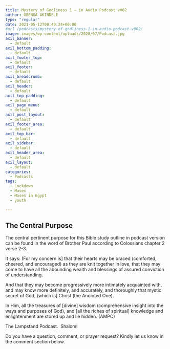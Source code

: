 ```yaml
---
title: Mystery of Godliness 1 – in Audio Podcast v002
author: GBENGA AKINDELE
type: "regular"
date: 2021-05-12T00:49:24+00:00
#url /podcasts/mystery-of-godliness-1-in-audio-podcast-v002/
image: images/wp-content/uploads/2020/07/Podcast.jpg
axil_banner:
  - default
axil_bottom_padding:
  - default
axil_footer_top:
  - default
axil_footer:
  - default
axil_breadcrumb:
  - default
axil_header:
  - default
axil_top_padding:
  - default
axil_page_menu:
  - default
axil_post_layout:
  - default
axil_footer_area:
  - default
axil_top_bar:
  - default
axil_sidebar:
  - default
axil_header_area:
  - default
axil_layout:
  - default
categories:
  - Podcasts
tags:
  - Lockdown
  - Moses
  - Moses in Egypt
  - youth

---
```

## **The Central Purpose**

The central pertinent purpose for this Bible study outline in podcast version can be found in the word of Brother Paul according to Colossians chapter 2 verse 2-3.

It says: (For my concern is] that their hearts may be braced (comforted, cheered, and encouraged) as they are knit together in love, that they may come to have all the abounding wealth and blessings of assured conviction of understanding.

And that they may become progressively more intimately acquainted with, and may know more definitely, and accurately, and thoroughly that mystic secret of God, (which is] Christ (the Anointed One).

In Him, all the treasures of [divine] wisdom (comprehensive insight into the ways and purposes of God), and [all the riches of spiritual] knowledge and enlightenment are stored up and lie hidden. (AMPC)

The Lampstand Podcast.  Shalom!



Do you have a question, comment, or prayer request? Kindly let us know in the comment section below.